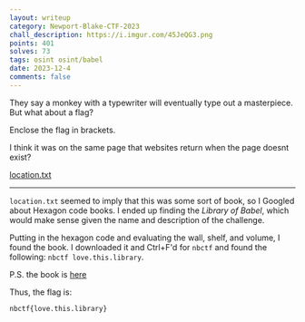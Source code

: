 ```yaml
---
layout: writeup
category: Newport-Blake-CTF-2023
chall_description: https://i.imgur.com/45JeQG3.png
points: 401
solves: 73
tags: osint osint/babel
date: 2023-12-4
comments: false
---
```


They say a monkey with a typewriter will eventually type out a masterpiece. But what about a flag?  

Enclose the flag in brackets.  

I think it was on the same page that websites return when the page doesnt exist?  

[location.txt](https://github.com/Nightxade/ctf-writeups/blob/master/assets/CTFs/Newport-Blake-CTF-2023/osint/location.txt)  

---

`location.txt` seemed to imply that this was some sort of book, so I Googled about Hexagon code books. I ended up finding the *Library of Babel*, which would make sense given the name and description of the challenge.  

Putting in the hexagon code and evaluating the wall, shelf, and volume, I found the book. I downloaded it and Ctrl+F'd for `nbctf` and found the following: `nbctf love.this.library`.  

P.S. the book is [here](https://libraryofbabel.info/referencehex.html)  

Thus, the flag is:  

    nbctf{love.this.library}